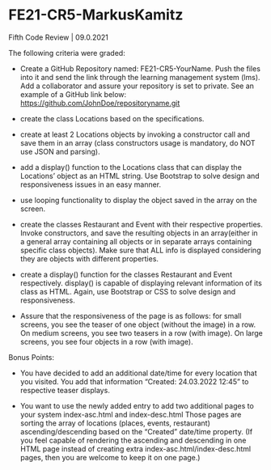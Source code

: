 # FE21-CR5-MarkusKamitz
Fifth Code Review | 09.0.2021

The following criteria were graded:

* Create a GitHub Repository named: FE21-CR5-YourName. Push the files into it and send the link through the learning management system (lms). Add a collaborator and assure your repository is set to private. See an example of a GitHub link below: https://github.com/JohnDoe/repositoryname.git

* create the class Locations based on the specifications.

* create at least 2 Locations objects by invoking a constructor call and save them in an array (class constructors usage is mandatory, do NOT use JSON and parsing).

* add a display() function to the Locations class that can display the Locations’ object as an HTML string. Use Bootstrap to solve design and responsiveness issues in an easy manner.

* use looping functionality to display the object saved in the array on the screen.

* create the classes Restaurant and Event with their respective properties. Invoke constructors, and save the resulting objects in an array(either in a general array containing all objects or in separate arrays containing specific class objects). Make sure that ALL info is displayed considering they are objects with different properties.

* create a display() function for the classes Restaurant and Event respectively. display() is capable of displaying relevant information of its class as HTML. Again, use Bootstrap or CSS to solve design and responsiveness.

* Assure that the responsiveness of the page is as follows: for small screens, you see the teaser of one object (without the image) in a row. On medium screens, you see two teasers in a row (with image). On large screens, you see four objects in a row (with image).

Bonus Points:

* You have decided to add an additional date/time for every location that you visited. You add that information “Created: 24.03.2022 12:45” to respective teaser displays.

* You want to use the newly added entry to add two additional pages to your system index-asc.html and index-desc.html Those pages are sorting the array of locations (places, events, restaurant) ascending/descending based on the “Created” date/time property. (If you feel capable of rendering the ascending and descending in one HTML page instead of creating extra index-asc.html/index-desc.html pages, then you are welcome to keep it on one page.)
